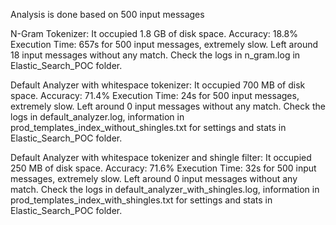 Analysis is done based on 500 input messages

N-Gram Tokenizer:
It occupied 1.8 GB of disk space. 
Accuracy: 18.8%
Execution Time: 657s for 500 input messages, extremely slow.
Left around 18 input messages without any match.
Check the logs in n_gram.log in Elastic_Search_POC folder. 

Default Analyzer with whitespace tokenizer:
It occupied 700 MB of disk space. 
Accuracy: 71.4%
Execution Time: 24s for 500 input messages, extremely slow.
Left around 0 input messages without any match.
Check the logs in default_analyzer.log, information in prod_templates_index_without_shingles.txt for settings and stats in Elastic_Search_POC folder. 

Default Analyzer with whitespace tokenizer and shingle filter:
It occupied 250 MB of disk space. 
Accuracy: 71.6%
Execution Time: 32s for 500 input messages, extremely slow.
Left around 0 input messages without any match.
Check the logs in default_analyzer_with_shingles.log, information in prod_templates_index_with_shingles.txt for settings and stats in Elastic_Search_POC folder. 


